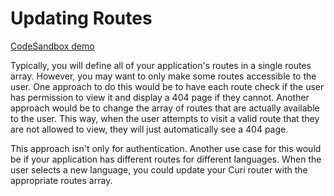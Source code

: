 # Updating Routes

[CodeSandbox demo](https://codesandbox.io/s/github/pshrmn/curi/tree/master/examples/misc/updating-routes)

Typically, you will define all of your application's routes in a single routes array. However, you may want to only make some routes accessible to the user. One approach to do this would be to have each route check if the user has permission to view it and display a 404 page if they cannot. Another approach would be to change the array of routes that are actually available to the user. This way, when the user attempts to visit a valid route that they are not allowed to view, they will just automatically see a 404 page.

This approach isn't only for authentication. Another use case for this would be if your application has different routes for different languages. When the user selects a new language, you could update your Curi router with the appropriate routes array.
